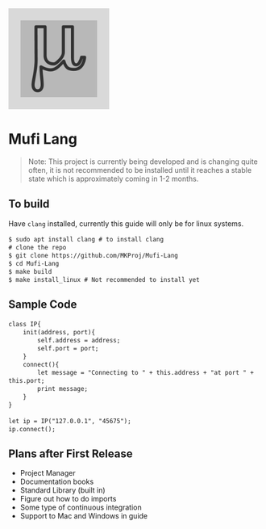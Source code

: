 <img src="logo.png" width="200px" height="200px">

# Mufi Lang 

> Note: This project is currently being developed and is changing quite often, it is not recommended 
> to be installed until it reaches a stable state which is approximately coming in 1-2 months. 


## To build 
Have `clang` installed, currently this guide will only be for linux systems. 
```shell
$ sudo apt install clang # to install clang 
# clone the repo 
$ git clone https://github.com/MKProj/Mufi-Lang
$ cd Mufi-Lang
$ make build 
$ make install_linux # Not recommended to install yet 
```

## Sample Code 
```
class IP{
    init(address, port){
        self.address = address;
        self.port = port;
    }
    connect(){
        let message = "Connecting to " + this.address + "at port " + this.port;
        print message;
    }
}

let ip = IP("127.0.0.1", "45675");
ip.connect();
```

## Plans after First Release 
- Project Manager 
- Documentation books 
- Standard Library (built in)
- Figure out how to do imports 
- Some type of continuous integration 
- Support to Mac and Windows in guide 
